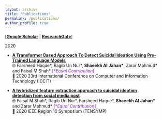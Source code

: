```yaml
---
layout: archive
title: "Publications"
permalink: /publications/
author_profile: true
---
```


 

 [[**Google Scholar**]( https://scholar.google.com/citations?user=fONhn9EAAAAJ&hl=en)  \| [**ResearchGate**](https://www.researchgate.net/profile/Shaeekh-Jahan)]
 
 2020
 
 * [**A Transformer Based Approach To Detect Suicidal Ideation Using Pre-Trained Language Models**](https://ieeexplore.ieee.org/document/9392692)<br/>
🤓 Farsheed Haque\*, Ragib Un Nur\*, **Shaeekh Al Jahan\***, Zarar Mahmud\* and Faisal M Shah\* <span style ="color:BlueViolet"> [\**Equal Contribution*]</span> <br/>
📰 2020 23rd International Conference on Computer and Information Technology (ICCIT)<br/> 

* [**A hybridized feature extraction approach to suicidal ideation detection from social media post**](https://ieeexplore.ieee.org/document/9230733)<br/>
🤓 Faisal M Shah\*, Ragib Un Nur\*, Farsheed Haque\*,  **Shaeekh Al Jahan\*** and Zarar Mahmud\*  <span style ="color:BlueViolet"> [\**Equal Contribution*]</span> <br/>
📰 2020 IEEE Region 10 Symposium (TENSYMP) <br/> 
